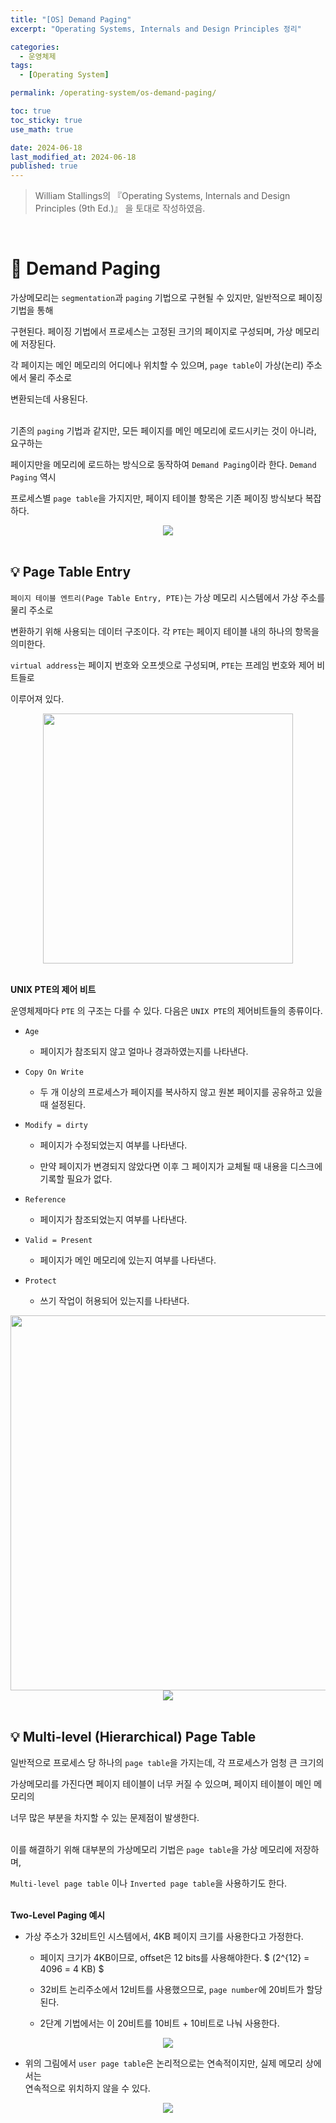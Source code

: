 ```yaml
---
title: "[OS] Demand Paging"
excerpt: "Operating Systems, Internals and Design Principles 정리"

categories:
  - 운영체제
tags:
  - [Operating System]

permalink: /operating-system/os-demand-paging/

toc: true
toc_sticky: true
use_math: true

date: 2024-06-18
last_modified_at: 2024-06-18
published: true
---
```


> William Stallings의 『Operating Systems, Internals and Design Principles (9th Ed.)』 을 토대로 작성하였음. <br>

<br>

# 👑 Demand Paging

가상메모리는 `segmentation`과 `paging` 기법으로 구현될 수 있지만, 일반적으로 페이징 기법을 통해 <br>

구현된다. 페이징 기법에서 프로세스는 고정된 크기의 페이지로 구성되며, 가상 메모리에 저장된다. <br>

각 페이지는 메인 메모리의 어디에나 위치할 수 있으며, `page table`이 가상(논리) 주소에서 물리 주소로 <br>

변환되는데 사용된다. <br><br>

기존의 `paging` 기법과 같지만, 모든 페이지를 메인 메모리에 로드시키는 것이 아니라, 요구하는 <br>

페이지만을 메모리에 로드하는 방식으로 동작하여 `Demand Paging`이라 한다. `Demand Paging` 역시 <br>

프로세스별 `page table`을 가지지만, 페이지 테이블 항목은 기존 페이징 방식보다 복잡하다.

<center><img src="https://github.com/jinwoojwa/jinwoo.github.io/assets/112393728/ab3c2c26-8cde-4128-9100-2670d18e8244"></center>

<br>

## 💡 Page Table Entry

`페이지 테이블 엔트리(Page Table Entry, PTE)`는 가상 메모리 시스템에서 가상 주소를 물리 주소로 <br>

변환하기 위해 사용되는 데이터 구조이다. 각 `PTE`는 페이지 테이블 내의 하나의 항목을 의미한다. <br>

`virtual address`는 페이지 번호와 오프셋으로 구성되며, `PTE`는 프레임 번호와 제어 비트들로 <br>

이루어져 있다.

<center><img src="https://github.com/jinwoojwa/jinwoo.github.io/assets/112393728/bba1be72-0ed8-4ba5-b03b-605efaf3cb36" width="400"></center>

<br>

**UNIX PTE의 제어 비트**

운영체제마다 `PTE` 의 구조는 다를 수 있다. 다음은 `UNIX PTE`의 제어비트들의 종류이다.

- `Age`

  + 페이지가 참조되지 않고 얼마나 경과하였는지를 나타낸다.

- `Copy On Write`

  + 두 개 이상의 프로세스가 페이지를 복사하지 않고 원본 페이지를 공유하고 있을 때 설정된다.

- `Modify = dirty`

  + 페이지가 수정되었는지 여부를 나타낸다.

  + 만약 페이지가 변경되지 않았다면 이후 그 페이지가 교체될 때 내용을 디스크에 기록할 필요가 없다.

- `Reference`

  + 페이지가 참조되었는지 여부를 나타낸다.

- `Valid = Present`

  + 페이지가 메인 메모리에 있는지 여부를 나타낸다.

- `Protect`

  + 쓰기 작업이 허용되어 있는지를 나타낸다.

<center><img src="https://github.com/jinwoojwa/jinwoo.github.io/assets/112393728/eb06c678-2011-4f3f-9420-c1f7a98b551c" width="600"></center>

<center><img src="https://github.com/jinwoojwa/jinwoo.github.io/assets/112393728/bc9ebf65-82ff-44e9-a760-e33d57270256"></center>

<br>

## 💡 Multi-level (Hierarchical) Page Table

일반적으로 프로세스 당 하나의 `page table`을 가지는데, 각 프로세스가 엄청 큰 크기의 <br>

가상메모리를 가진다면 페이지 테이블이 너무 커질 수 있으며, 페이지 테이블이 메인 메모리의 <br>

너무 많은 부분을 차지할 수 있는 문제점이 발생한다. <br><br>

이를 해결하기 위해 대부분의 가상메모리 기법은 `page table`을 가상 메모리에 저장하며, <br>

`Multi-level page table` 이나 `Inverted page table`을 사용하기도 한다. <br><br>

**Two-Level Paging 예시**

- 가상 주소가 32비트인 시스템에서, 4KB 페이지 크기를 사용한다고 가정한다.

  + 페이지 크기가 4KB이므로, offset은 12 bits를 사용해야한다. $ (2^{12} = 4096 = 4 KB) $

  + 32비트 논리주소에서 12비트를 사용했으므로, `page number`에 20비트가 할당된다.

  + 2단계 기법에서는 이 20비트를 10비트 + 10비트로 나눠 사용한다.

<center><img src="https://github.com/jinwoojwa/jinwoo.github.io/assets/112393728/d088ceaa-d8fb-4938-8423-be7d511b9214"></center>

- 위의 그림에서 `user page table`은 논리적으로는 연속적이지만, 실제 메모리 상에서는 <br>
  연속적으로 위치하지 않을 수 있다.

<center><img src="https://github.com/jinwoojwa/jinwoo.github.io/assets/112393728/19734c39-80d8-4af8-9057-68e76f51a232"></center>

